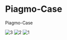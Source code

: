 # Piagmo-Case
Piagmo-Case 

![3](https://github.com/godzago/Piagmo-Case-/assets/48593494/2c47e075-edab-40d7-b9e7-03c5699d9214)
![2](https://github.com/godzago/Piagmo-Case-/assets/48593494/53843327-ac93-4d1c-83c7-14a1ddae3d5b)
![1](https://github.com/godzago/Piagmo-Case-/assets/48593494/8bf3e5a1-62c5-4ca8-98a2-1dfe4122efdc)
